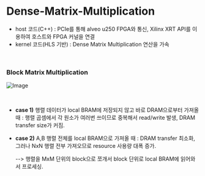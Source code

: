 # Dense-Matrix-Multiplication
+ host 코드(C++) : PCIe를 통해 alveo u250 FPGA와 통신, Xilinx XRT API를 이용하여 호스트와 FPGA 커널을 연결
+ kernel 코드(HLS 기반) : Dense Matrix Multiplication 연산을 가속

<br/>

### Block Matrix Multiplication
![Image](https://github.com/user-attachments/assets/06b9a9ad-59d6-4b16-b4ef-f5517e584b44)

<br/>

+ **case 1)** 행렬 데이터가 local BRAM에 저장되지 않고 바로 DRAM으로부터 가져올 때 : 행렬 곱셈에서 각 원소가 여러번 쓰이므로 중복해서 read/write 발생, DRAM transfer size가 커짐. <br/>
+ **case 2)** A,B 행렬 전체를 local BRAM으로 가져올 때 : DRAM transfer 최소화, 그러나 NxN 행렬 전부 가져오므로 resource 사용량 대폭 증가. <br/>

   -->  행렬을 MxM 단위의 block으로 쪼개서 block 단위로 local BRAM에 읽어와서 프로세싱.
